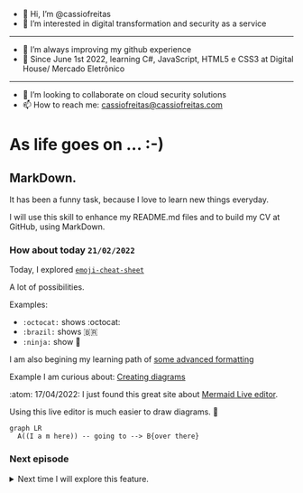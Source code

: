 - 👋 Hi, I’m @cassiofreitas
- 👀 I’m interested in digital transformation and security as a service
- ---
- 🌱 I’m always improving my github experience
- 🌱 Since June 1st 2022, learning C#, JavaScript, HTML5 e CSS3 at Digital House/ Mercado Eletrônico
- ---
- 💞️ I’m looking to collaborate on cloud security solutions
- 📫 How to reach me: cassiofreitas@cassiofreitas.com

<!---
cassiofreitas/cassiofreitas is a ✨ special ✨ repository because its `README.md` (this file) appears on your GitHub profile.
You can click the Preview link to take a look at your changes.
--->

# As life goes on ... :-)

## MarkDown.

It has been a funny task, because I love to learn new things everyday.

I will use this skill to enhance my README.md files and to build my CV at GitHub, using MarkDown.

### How about today `21/02/2022`

Today, I explored [`emoji-cheat-sheet`](https://github.com/ikatyang/emoji-cheat-sheet/blob/master/README.md)

A lot of possibilities.

Examples:

- ```:octocat:``` shows :octocat:
- ```:brazil:``` shows :brazil:
- ```:ninja:``` show :ninja:

I am also begining my learning path of [some advanced formatting](https://docs.github.com/en/get-started/writing-on-github/working-with-advanced-formatting)

Example I am curious about: [Creating diagrams](https://docs.github.com/en/get-started/writing-on-github/working-with-advanced-formatting/creating-diagrams)

:atom: 17/04/2022: I just found this great site about [Mermaid Live editor](https://mermaid.live/).

Using this live editor is much easier to draw diagrams. 🤫

```mermaid
graph LR
  A((I a m here)) -- going to --> B{over there}
```

### Next episode

<details><summary>Next time I will explore this feature.</summary>
<p>
  
  ```javascript
    console.log("Hello world"); 😃
  ```
  
</p>
</details>
